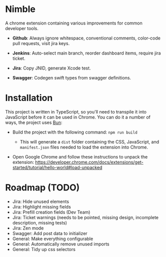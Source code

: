 # Nimble

A chrome extension containing various improvements for common developer tools.

-   **Github**: Always ignore whitespace, conventional comments, color-code pull requests, visit jira keys.

-   **Jenkins**: Auto-select main branch, reorder dashboard items, require jira ticket.

-   **Jira**: Copy JNID, generate Xcode test.

-   **Swagger**: Codegen swift types from swagger definitions.

# Installation

This project is written in TypeScript, so you'll need to transpile it into JavaScript before it can be used in Chrome. You can do it a number of ways, the project uses [Bun](https://bun.sh/):

-   Build the project with the following command: `npm run build`

    -   This will generate a `dist` folder containing the CSS, JavaScript, and `manifest.json` files needed to load the extension into Chrome.

-   Open Google Chrome and follow these instructions to unpack the extension: https://developer.chrome.com/docs/extensions/get-started/tutorial/hello-world#load-unpacked

# Roadmap (TODO)

-   Jira: Hide unused elements
-   Jira: Highlight missing fields
-   Jira: Prefill creation fields (Dev Team)
-   Jira: Ticket warnings (needs to be pointed, missing design, incomplete description, missing tests)
-   Jira: Zen mode
-   Swagger: Add post data to initializer
-   General: Make everything configurable
-   General: Automatically remove unused imports
-   General: Tidy up css selectors
